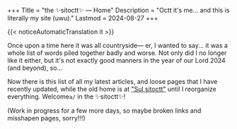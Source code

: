 +++
Title = "the ✨sitoctt✨ — Home"
Description = "Octt it's me... and this is literally my site (uwu)."
Lastmod = 2024-08-27
+++

{{< noticeAutomaticTranslation it >}}



Once upon a time here it was all countryside— er, I wanted to say... it was a whole list of words piled together badly and worse. Not only did I no longer like it either, but it's not exactly good manners in the year of our Lord 2024 (and beyond), so...

Now there is this list of all my latest articles, and loose pages that I have recently updated, while the old home is at ["Sul sitoctt"](/it/miscellanea/Sul-sitoctt/) until I reorganize everything. Welcome<code class="notranslate" data-lang="it"><!--
--><span class="BlinkA">a</span><!--
--><span class="dn">/</span><!--
--><span class="BlinkO">o</span></code> in the ✨sitoctt✨!

(Work in progress for a few more days, so maybe broken links and misshapen pages, sorry!!!)

<style>
/* Animations for endings */
.BlinkA {
	Animation: BlinkerA 0.25s Step-Start Infinite;
}
@Keyframes BlinkerA {
	0% {Position: Absolute; Visibility: Hidden;}
	50% {Position: Static; Visibility: Visible;}
	100% {Position: Absolute; Visibility: Hidden;}
}
.BlinkO {
	Animation: BlinkerO 0.25s Step-Start Infinite;
}
@Keyframes BlinkerO {
	0% {Position: Static; Visibility: Visible;}
	50% {Position: Absolute; Visibility: Hidden;}
	100% {Position: Static; Visibility: Visible;}
}
</style>
